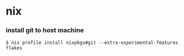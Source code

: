 # nix

### install git to host machine
```shell
$ nix profile install nixpkgs#git --extra-experimental-features
flakes
```
